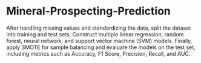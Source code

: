 # Mineral-Prospecting-Prediction

After handling missing values and standardizing the data, split the dataset into training and test sets. Construct multiple linear regression, random forest, neural network, and support vector machine (SVM) models. Finally, apply SMOTE for sample balancing and evaluate the models on the test set, including metrics such as Accuracy, F1 Score, Precision, Recall, and AUC.
